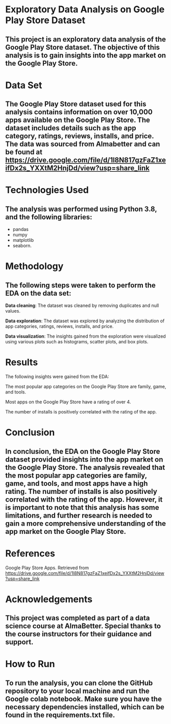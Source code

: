 # Exploratory Data Analysis on Google Play Store Dataset
## This project is an exploratory data analysis of the Google Play Store dataset. The objective of this analysis is to gain insights into the app market on the Google Play Store.

# Data Set
## The Google Play Store dataset used for this analysis contains information on over 10,000 apps available on the Google Play Store. The dataset includes details such as the app category, ratings, reviews, installs, and price. The data was sourced from Almabetter and can be found at https://drive.google.com/file/d/1l8N817gzFaZ1xeifDx2s_YXXtM2HnjDd/view?usp=share_link

# Technologies Used
## The analysis was performed using Python 3.8, and the following libraries: 
* pandas 
* numpy 
* matplotlib 
* seaborn. 

# Methodology
## The following steps were taken to perform the EDA on the data set:

**Data cleaning**: The dataset was cleaned by removing duplicates and null values.

**Data exploration**: The dataset was explored by analyzing the distribution of app categories, ratings, reviews, installs, and price.

**Data visualization**: The insights gained from the exploration were visualized using various plots such as histograms, scatter plots, and box plots.

# Results
The following insights were gained from the EDA:

The most popular app categories on the Google Play Store are family, game, and tools.

Most apps on the Google Play Store have a rating of over 4.

The number of installs is positively correlated with the rating of the app.

# Conclusion
## In conclusion, the EDA on the Google Play Store dataset provided insights into the app market on the Google Play Store. The analysis revealed that the most popular app categories are family, game, and tools, and most apps have a high rating. The number of installs is also positively correlated with the rating of the app. However, it is important to note that this analysis has some limitations, and further research is needed to gain a more comprehensive understanding of the app market on the Google Play Store.

# References
Google Play Store Apps. Retrieved from https://drive.google.com/file/d/1l8N817gzFaZ1xeifDx2s_YXXtM2HnjDd/view?usp=share_link

# Acknowledgements
## This project was completed as part of a data science course at AlmaBetter. Special thanks to the course instructors for their guidance and support.

# How to Run
## To run the analysis, you can clone the GitHub repository to your local machine and run the Google colab notebook. Make sure you have the necessary dependencies installed, which can be found in the requirements.txt file.
